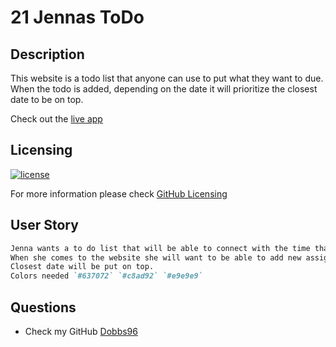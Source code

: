 # 21 Jennas ToDo

## Description

This website is a todo list that anyone can use to put what they want to due. When the todo is added, depending on the date it will prioritize the closest date to be on top.

Check out the [live app](https://dobbs96.github.io/jennas-todo/)

## Licensing

[![license](https://img.shields.io/badge/license-MIT-blue)](https://shields.io)

For more information please check [GitHub Licensing](https://docs.github.com/en/github/creating-cloning-and-archiving-repositories/creating-a-repository-on-github/licensing-a-repository)

## User Story

```md
Jenna wants a to do list that will be able to connect with the time that her assignments are due.
When she comes to the website she will want to be able to add new assignments with a due date.
Closest date will be put on top.
Colors needed `#637072` `#c8ad92` `#e9e9e9`
```

## Questions

- Check my GitHub [Dobbs96](https://github.com/Dobbs96)
